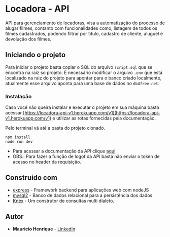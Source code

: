 # Locadora - API

API para gerenciamento de locadoras, visa a automatização do processo de alugar filmes, contanto com funcionalidades como, listagem de todos os filmes cadastrados, podendo filtrar por titulo, cadastro de cliente, aluguel e devolução dos filmes.

## Iniciando o projeto

Para iniciar o projeto basta copiar o SQL do arquivo `script.sql` que se encontra na raiz so projeto. É necessário modificar o arquivo `.env` que está localizado na raiz do projeto para apontar para o banco criado localmente, atualmente esse arquivo aponta para uma base de dados no `db4free.net`.

### Instalação
Caso você não queira instalar e executar o projeto em sua máquina basta acessar [https://locadora-api-v1.herokuapp.com/v1](https://locadora-api-v1.herokuapp.com/v1) e utilizar as rotas fornecidas pela documentação.

Pelo terminal vá até a pasta do projeto clonado.

```
npm install
node run dev
```

* Para acessar a documentação da API clique [aqui](https://documenter.getpostman.com/view/2993532/S1LyTSD5?version=latest).
* OBS.: Para fazer a função de logof da API basta não enviar o token de acesso no header da requisição.

## Construido com

* [express](https://expressjs.com/pt-br/) - Framework backend para aplicações web com nodeJS
* [mysql2](https://www.mongodb.com/) - Banco de dados relacional para a persistência dos dados
* [Knex](https://www.npmjs.com/package/knex) - Um construtor de consultas multi dialeto.


## Autor

* **Mauricio Henrique** - [LinkedIn](https://www.linkedin.com/in/mauricio-henrique-1249b5154/)
